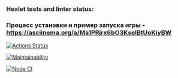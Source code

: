 ### Hexlet tests and linter status:

### Процесс установки и пример запуска игры - https://asciinema.org/a/Ma1PRjrx6bO3KseIBtUoKiyBW

[![Actions Status](https://github.com/Doniyor58/frontend-project-lvl1/workflows/hexlet-check/badge.svg)](https://github.com/Doniyor58/frontend-project-lvl1/actions)


[![Maintainability](https://api.codeclimate.com/v1/badges/a99a88d28ad37a79dbf6/maintainability)](https://codeclimate.com/github/codeclimate/codeclimate/maintainability)

[![Node CI](https://github.com/Doniyor58/frontend-project-lvl1/workflows/Node%20CI/badge.svg)](https://github.com/Doniyor58/frontend-project-lvl1/actions)
